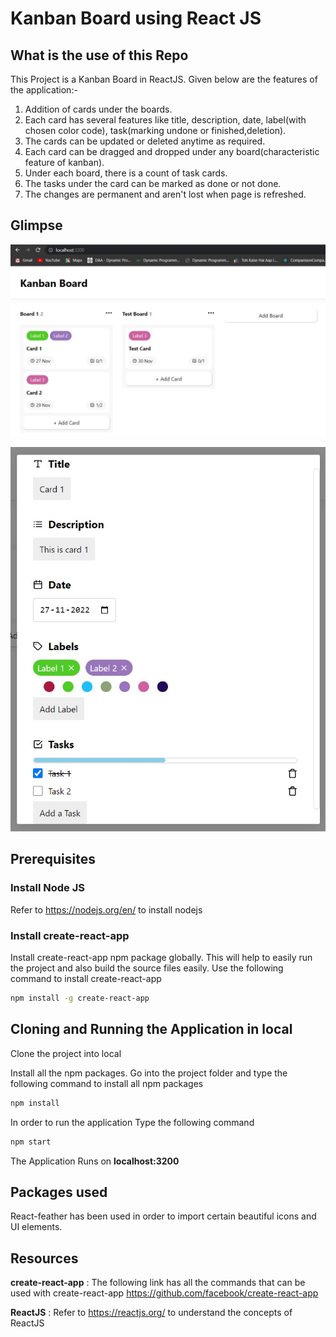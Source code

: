 # Kanban Board using React JS

## What is the use of this Repo

This Project is a Kanban Board in ReactJS. Given below are the features of the application:-

1. Addition of cards under the boards.
2. Each card has several features like title, description, date, label(with chosen color code), task(marking undone or finished,deletion).
3. The cards can be updated or deleted anytime as required.
4. Each card can be dragged and dropped under any board(characteristic feature of kanban).
5. Under each board, there is a count of task cards.
6. The tasks under the card can be marked as done or not done.
7. The changes are permanent and aren't lost when page is refreshed.

## Glimpse

![plot](./src/Assets/img1.jpg)

![plot](./src/Assets/img2.jpg)

## Prerequisites

### Install Node JS

Refer to https://nodejs.org/en/ to install nodejs

### Install create-react-app

Install create-react-app npm package globally. This will help to easily run the project and also build the source files easily. Use the following command to install create-react-app

```bash
npm install -g create-react-app
```

## Cloning and Running the Application in local

Clone the project into local

Install all the npm packages. Go into the project folder and type the following command to install all npm packages

```bash
npm install
```

In order to run the application Type the following command

```bash
npm start
```

The Application Runs on **localhost:3200**

## Packages used

React-feather has been used in order to import certain beautiful icons and UI elements.

## Resources

**create-react-app** : The following link has all the commands that can be used with create-react-app
https://github.com/facebook/create-react-app

**ReactJS** : Refer to https://reactjs.org/ to understand the concepts of ReactJS
